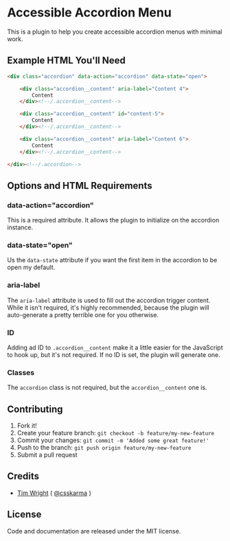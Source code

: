 # Accessible Accordion Menu

This is a plugin to help you create accessible accordion menus with minimal work.

## Example HTML You'll Need

```html
<div class="accordion" data-action="accordion" data-state="open">

	<div class="accordion__content" aria-label="Content 4">
		Content
	</div><!--/.accordion__content-->

	<div class="accordion__content" id="content-5">
		Content
	</div><!--/.accordion__content-->

	<div class="accordion__content" aria-label="Content 6">
		Content
	</div><!--/.accordion__content-->

</div><!--/.accordion-->
```

## Options and HTML Requirements

### data-action="accordion"

This is a required attribute. It allows the plugin to initialize on the accordion instance.

### data-state="open"

Us the `data-state` attribute if you want the first item in the accordion to be open my default.

### aria-label

The `aria-label` attribute is used to fill out the accordion trigger content. While it isn't required, it's highly recommended, because the plugin will auto-generate a pretty terrible one for you otherwise.

### ID

Adding ad ID to `.accordion__content` make it a little easier for the JavaScript to hook up, but it's not required. If no ID is set, the plugin will generate one.

### Classes

The `accordion` class is not required, but the `accordion__content` one is.

## Contributing

1. Fork it!
2. Create your feature branch: `git checkout -b feature/my-new-feature`
3. Commit your changes: `git commit -m 'Added some great feature!'`
4. Push to the branch: `git push origin feature/my-new-feature`
5. Submit a pull request

## Credits

- [Tim Wright](http://github.com/timwright12) ( [@csskarma](http://twitter.com/csskarma) )

## License

Code and documentation are released under the MIT license.
